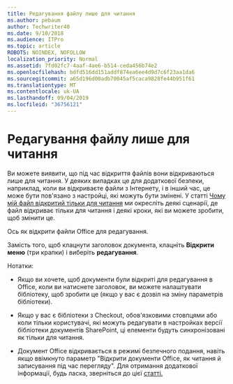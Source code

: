 ```yaml
---
title: Редагування файлу лише для читання
ms.author: pebaum
author: Techwriter40
ms.date: 9/10/2018
ms.audience: ITPro
ms.topic: article
ROBOTS: NOINDEX, NOFOLLOW
localization_priority: Normal
ms.assetid: 7fd02fc7-4aaf-4ae6-b514-ceda456b74e2
ms.openlocfilehash: bdfd516dd151addf874ea6ee4d9d7c6f23aa1da6
ms.sourcegitcommit: a65d196d00adb70045af5caca9828fe44b951f61
ms.translationtype: MT
ms.contentlocale: uk-UA
ms.lasthandoff: 09/04/2019
ms.locfileid: "36756121"
---
```

# <a name="edit-a-read-only-file"></a>Редагування файлу лише для читання

Ви можете виявити, що під час відкриття файлів вони відкриваються лише для читання. У деяких випадках це для додаткової безпеки, наприклад, коли ви відкриваєте файли з Інтернету, і в інший час, це може бути пов'язано з настройці, які можуть бути змінені. У статті [Чому мій файл відкритий тільки для читання](https://support.office.com/article/Why-did-my-file-open-read-only-3ab4b792-da50-4b38-8628-14c64e1f1d15) ми окресліть деякі сценарії, де файл відкриває тільки для читання і деякі кроки, які ви можете зробити, щоб змінити це.

Ось як відкрити файли Office для редагування.

Замість того, щоб клацнути заголовок документа, клацніть **Відкрити меню** (три крапки) і виберіть **редагування**.

Нотатки:

- Якщо ви хочете, щоб документи були відкриті для редагування в Office, коли ви натиснете заголовок, ви можете налаштувати бібліотеку, щоб зробити це (якщо у вас є дозвіл на зміну параметрів бібліотеки).

- Якщо у вас є бібліотеки з Checkout, обов'язковими стовпцями або коли тільки користувачі, які можуть редагувати в настройках версії бібліотеки документів SharePoint, ці елементи будуть синхронізовані як тільки для читання.

- Документ Office відкривається в режимі безпечного подання, навіть якщо ввімкнуто параметр "Відкрити документи Office, як читання й записування під час перегляду". Для отримання додаткової інформації, будь ласка, зверніться до цієї [статті.](https://support.microsoft.com/help/983047/an-office-document-opens-in-protected-view-even-though-you-enable-the)

